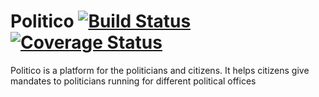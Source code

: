 # Politico [![Build Status](https://travis-ci.org/ngireric123/politico.svg?branch=develop)](https://travis-ci.org/ngireric123/politico) [![Coverage Status](https://coveralls.io/repos/github/ngireric123/politico/badge.svg?branch=develop)](https://coveralls.io/github/ngireric123/politico?branch=develop)
Politico is a platform for the politicians and citizens. It helps citizens give mandates to politicians running for different political offices
